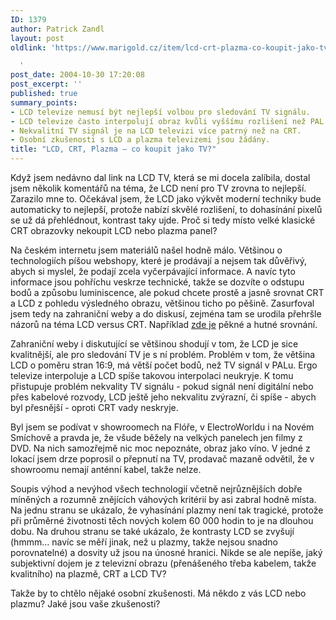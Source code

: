 ```yaml
---
ID: 1379
author: Patrick Zandl
layout: post
oldlink: 'https://www.marigold.cz/item/lcd-crt-plazma-co-koupit-jako-tv

  '
post_date: 2004-10-30 17:20:08
post_excerpt: ''
published: true
summary_points:
- LCD televize nemusí být nejlepší volbou pro sledování TV signálu.
- LCD televize často interpolují obraz kvůli vyššímu rozlišení než PAL.
- Nekvalitní TV signál je na LCD televizi více patrný než na CRT.
- Osobní zkušenosti s LCD a plazma televizemi jsou žádány.
title: "LCD, CRT, Plazma – co koupit jako TV?"
---
```


<p>
Když jsem nedávno dal link na LCD TV, která se mi docela zalíbila, dostal jsem několik komentářů na téma, že LCD není pro TV zrovna to nejlepší. Zarazilo mne to. Očekával jsem, že LCD jako výkvět moderní techniky bude automaticky to nejlepší, protože nabízí skvělé rozlišení, to dohasínání pixelů se už dá přehlédnout, kontrast taky ujde. Proč si tedy místo velké klasické CRT obrazovky nekoupit LCD nebo plazma panel?</p>

<p>
Na českém internetu jsem materiálů našel hodně málo. Většinou o technologiích píšou webshopy, které je prodávají a nejsem tak důvěřivý, abych si myslel, že podají zcela vyčerpávající informace. A navíc tyto informace jsou pohříchu veskrze technické, takže se dozvíte o odstupu bodů a způsobu luminiscence, ale pokud chcete prostě a jasně srovnat CRT a LCD z pohledu výsledného obrazu, většinou ticho po pěšině.  Zasurfoval jsem tedy na zahraniční weby a do diskusí, zejména tam se urodila přehršle názorů na téma LCD versus CRT. Například <a href="http://www.flattvpeople.com/tutorials/lcd-vs-plasma.asp">zde je</a> pěkné a hutné srovnání. </p>

<p>
Zahraniční weby i diskutující se většinou shodují v tom, že LCD je sice kvalitnější, ale pro sledování TV je s ní problém. Problém v tom, že většina LCD o poměru stran 16:9, má větší počet bodů, než TV signál v PALu. Ergo televize interpoluje a LCD spíše takovou interpolaci neukryje. K tomu přistupuje problém nekvality TV signálu - pokud signál není digitální nebo přes kabelové rozvody, LCD ještě jeho nekvalitu zvýrazní, či spíše - abych byl přesnější - oproti CRT vady neskryje. </p>

<p>
Byl jsem se podívat v showroomech na Flóře, v ElectroWorldu i na Novém Smíchově a pravda je, že všude běžely na velkých panelech jen filmy z DVD. Na nich samozřejmě nic moc nepoznáte, obraz jako víno. V jedné z lokací jsem drze poprosil o přepnutí na TV, prodavač mazaně odvětil, že v showroomu nemají anténní kabel, takže nelze. </p>

<p>
Soupis výhod a nevýhod všech technologií včetně nejrůznějších dobře míněných a rozumně znějících váhových kritérií by asi zabral hodně místa. Na jednu stranu se ukázalo, že vyhasínání plazmy není tak tragické, protože při průměrné životnosti těch nových kolem 60 000 hodin to je na dlouhou dobu. Na druhou stranu se také ukázalo, že kontrasty LCD se zvyšují (hmmm&#8230; navíc se měří jinak, než u plazmy, takže nejsou snadno porovnatelné) a dosvity už jsou na únosné hranici. Nikde se ale nepíše, jaký subjektivní dojem je z televizní obrazu (přenášeného třeba kabelem, takže kvalitního) na plazmě, CRT a LCD TV? </p>

<p>
Takže by to chtělo nějaké osobní zkušenosti. Má někdo z vás LCD nebo plazmu? Jaké jsou vaše zkušenosti?
</p>